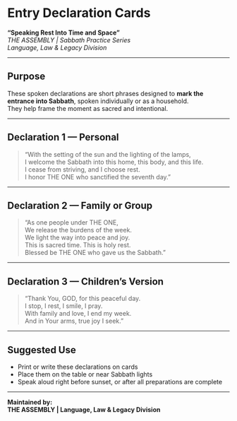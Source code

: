 
# Entry Declaration Cards  
**“Speaking Rest Into Time and Space”**  
*THE ASSEMBLY | Sabbath Practice Series*  
*Language, Law & Legacy Division*

---

## Purpose

These spoken declarations are short phrases designed to **mark the entrance into Sabbath**, spoken individually or as a household.  
They help frame the moment as sacred and intentional.

---

## Declaration 1 — Personal

> “With the setting of the sun and the lighting of the lamps,  
> I welcome the Sabbath into this home, this body, and this life.  
> I cease from striving, and I choose rest.  
> I honor THE ONE who sanctified the seventh day.”

---

## Declaration 2 — Family or Group

> “As one people under THE ONE,  
> We release the burdens of the week.  
> We light the way into peace and joy.  
> This is sacred time. This is holy rest.  
> Blessed be THE ONE who gave us the Sabbath.”

---

## Declaration 3 — Children’s Version

> “Thank You, GOD, for this peaceful day.  
> I stop, I rest, I smile, I pray.  
> With family and love, I end my week.  
> And in Your arms, true joy I seek.”

---

## Suggested Use

- Print or write these declarations on cards  
- Place them on the table or near Sabbath lights  
- Speak aloud right before sunset, or after all preparations are complete

---

**Maintained by:**  
**THE ASSEMBLY | Language, Law & Legacy Division**
